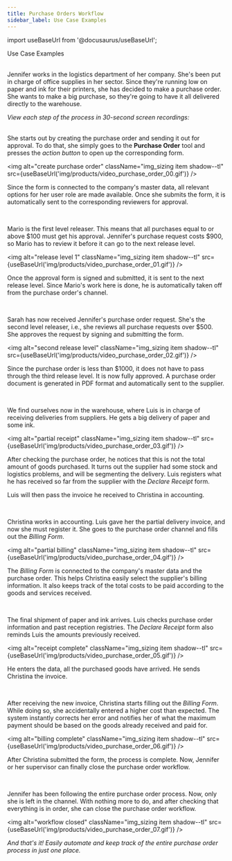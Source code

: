 ```yaml
---
title: Purchase Orders Workflow
sidebar_label: Use Case Examples
---
```


import useBaseUrl from '@docusaurus/useBaseUrl'; 

<span className="hero__title">Use Case Examples</span>
<br/>
<br/>

Jennifer works in the logistics department of her company. She's been put in charge of office supplies in her sector. Since they're running low on paper and ink for their printers, she has decided to make a purchase order. She wants to make a big purchase, so they're going to have it all delivered directly to the warehouse.

<span className="hero__subtitle"><em>View each step of the process in 30-second screen recordings:</em></span>
<br/>
<br/>

<div className="alert alert--secondary">

She starts out by creating the purchase order and sending it out for approval. To do that, she simply goes to the **Purchase Order** tool and presses the _action button_ to open up the corresponding form. 

<img alt="create purchase order" className="img_sizing item shadow--tl" src={useBaseUrl('img/products/video_purchase_order_00.gif')} />
<br/>

Since the form is connected to the company's master data, all relevant options for her user role are made available. Once she submits the form, it is automatically sent to the corresponding reviewers for approval.

</div>
<br/>

<div className="alert alert--secondary">

Mario is the first level releaser. This means that all purchases equal to or above $100 must get his approval. Jennifer's purchase request costs $900, so Mario has to review it before it can go to the next release level.

<img alt="release level 1" className="img_sizing item shadow--tl" src={useBaseUrl('img/products/video_purchase_order_01.gif')} />
<br/>

Once the approval form is signed and submitted, it is sent to the next release level. Since Mario's work here is done, he is automatically taken off from the purchase order's channel.

</div>
<br/>

<div className="alert alert--secondary">

Sarah has now received Jennifer's purchase order request. She's the second level releaser, i.e., she reviews all purchase requests over $500. She approves the request by signing and submitting the form.

<img alt="second release level" className="img_sizing item shadow--tl" src={useBaseUrl('img/products/video_purchase_order_02.gif')} />
<br/>

Since the purchase order is less than $1000, it does not have to pass through the third release level. It is now fully approved. A purchase order document is generated in PDF format and automatically sent to the supplier.

</div>
<br/>

<div className="alert alert--secondary">

We find ourselves now in the warehouse, where Luis is in charge of receiving deliveries from suppliers. He gets a big delivery of paper and some ink.  

<img alt="partial receipt" className="img_sizing item shadow--tl" src={useBaseUrl('img/products/video_purchase_order_03.gif')} />
<br/>

After checking the purchase order, he notices that this is not the total amount of goods purchased. It turns out the supplier had some stock and logistics problems, and will be segmenting the delivery. Luis registers what he has received so far from the supplier with the _Declare Receipt_ form.

Luis will then pass the invoice he received to Christina in accounting.

</div>
<br/>

<div className="alert alert--secondary">

Christina works in accounting. Luis gave her the partial delivery invoice, and now she must register it. She goes to the purchase order channel and fills out the _Billing Form_.

<img alt="partial billing" className="img_sizing item shadow--tl" src={useBaseUrl('img/products/video_purchase_order_04.gif')} />
<br/>

The _Billing Form_ is connected to the company's master data and the purchase order. This helps Christina easily select the supplier's billing information. It also keeps track of the total costs to be paid according to the goods and services received.

</div>
<br/>

<div className="alert alert--secondary">

The final shipment of paper and ink arrives. Luis checks purchase order information and past reception registries. The _Declare Receipt_ form also reminds Luis the amounts previously received.

<img alt="receipt complete" className="img_sizing item shadow--tl" src={useBaseUrl('img/products/video_purchase_order_05.gif')} />
<br/>

He enters the data, all the purchased goods have arrived. He sends Christina the invoice.

</div>
<br/>

<div className="alert alert--secondary">

After receiving the new invoice, Christina starts filling out the _Billing Form_. While doing so, she accidentally entered a higher cost than expected. The system instantly corrects her error and notifies her of what the maximum payment should be based on the goods already received and paid for.

<img alt="billing complete" className="img_sizing item shadow--tl" src={useBaseUrl('img/products/video_purchase_order_06.gif')} />
<br/>

After Christina submitted the form, the process is complete. Now, Jennifer or her supervisor can finally close the purchase order workflow.

</div>
<br/>

<div className="alert alert--secondary">

Jennifer has been following the entire purchase order process. Now, only she is left in the channel. With nothing more to do, and after checking that everything is in order, she can close the purchase order workflow.

<img alt="workflow closed" className="img_sizing item shadow--tl" src={useBaseUrl('img/products/video_purchase_order_07.gif')} />
<br/>

_And that's it! Easily automate and keep track of the entire purchase order process in just one place._

</div>
<br/>